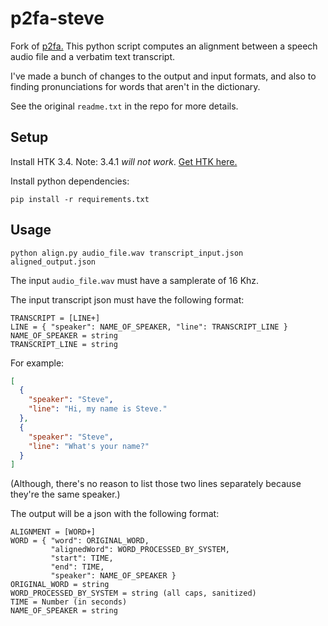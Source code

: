 p2fa-steve
==========

Fork of [p2fa.](http://www.ling.upenn.edu/phonetics/p2fa/) This python script computes an alignment between a speech audio file and a verbatim text transcript.

I've made a bunch of changes to the output and input formats, and also to finding pronunciations for words that aren't in the dictionary.

See the original ``readme.txt`` in the repo for more details.

Setup
-----

Install HTK 3.4. Note: 3.4.1 *will not work*. [Get HTK here.](http://htk.eng.cam.ac.uk/)

Install python dependencies:

``pip install -r requirements.txt``


Usage
-----

``python align.py audio_file.wav transcript_input.json aligned_output.json``

The input ``audio_file.wav`` must have a samplerate of 16 Khz.

The input transcript json must have the following format: 

```
TRANSCRIPT = [LINE+]
LINE = { "speaker": NAME_OF_SPEAKER, "line": TRANSCRIPT_LINE }
NAME_OF_SPEAKER = string
TRANSCRIPT_LINE = string
```

For example:

```json
[
  {
    "speaker": "Steve",
    "line": "Hi, my name is Steve."
  },
  {
    "speaker": "Steve",
    "line": "What's your name?"
  }
]
```

(Although, there's no reason to list those two lines separately because they're the same speaker.)

The output will be a json with the following format:

```
ALIGNMENT = [WORD+]
WORD = { "word": ORIGINAL_WORD, 
         "alignedWord": WORD_PROCESSED_BY_SYSTEM,
         "start": TIME,
         "end": TIME,
         "speaker": NAME_OF_SPEAKER }
ORIGINAL_WORD = string
WORD_PROCESSED_BY_SYSTEM = string (all caps, sanitized)
TIME = Number (in seconds)
NAME_OF_SPEAKER = string
```
